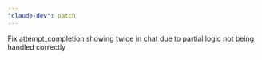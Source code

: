 ```yaml
---
"claude-dev": patch
---
```


Fix attempt_completion showing twice in chat due to partial logic not being handled correctly
